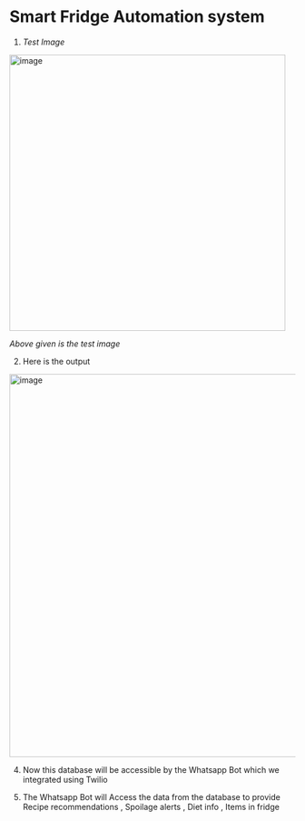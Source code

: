 # Smart Fridge Automation system 

1. _Test Image_

<img width="486" alt="image" src="https://github.com/HariOm987/smart-fridge/assets/103589784/9332c8d5-8ef2-4574-8277-e8a8d92e94d2">

 _Above given is the test image_

2. Here is the output 

<img width="674" alt="image" src="https://github.com/HariOm987/smart-fridge/assets/103589784/30b8770a-e8fe-4793-8bff-f4240a1e5846">


4. Now this database will be accessible by the Whatsapp Bot which we integrated using Twilio 

5. The Whatsapp Bot will Access the data from the database to provide Recipe recommendations , Spoilage alerts , Diet info , Items in fridge




